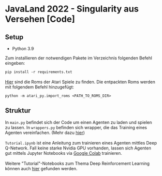 # JavaLand 2022 - Singularity aus Versehen [Code]
## Setup
<ul>
<li>Python 3.9</li>
</ul>
Zum installieren der notwendigen Pakete im Verzeichnis folgenden Befehl eingeben:<br>

```pip install -r requirements.txt``` <br><br>
<a href="http://www.atarimania.com/rom_collection_archive_atari_2600_roms.html">Hier</a> sind die Roms der Atari Spiele zu finden. 
Die entpackten Roms werden mit folgendem Befehl hinzugefügt:

```python -m atari_py.import_roms <PATH_TO_ROMS_DIR>```

## Struktur
In 
```main.py``` 
befindet sich der Code um einen Agenten zu laden und spielen zu lassen. 
In 
```wrappers.py```
befinden sich wrapper, die das Training eines Agenten vereinfachen.
(Mehr dazu <a href="https://web.stanford.edu/class/psych209/Readings/MnihEtAlHassibis15NatureControlDeepRL.pdf">hier</a>)<br>
<br>
```Tutorial.ipynb``` ist eine Anleitung zum trainieren eines Agenten mittles Deep Q-Network.
Fall keine starke Nvidia GPU vorhanden, lassen sich Agenten gut mittels Jupyter Notebooks via
<a href="https://www.google.com/url?sa=t&rct=j&q=&esrc=s&source=web&cd=&cad=rja&uact=8&ved=2ahUKEwjTsbr8t7T2AhXIRfEDHUVDDdsQFnoECAcQAQ&url=https%3A%2F%2Fresearch.google.com%2Fcolaboratory%2F&usg=AOvVaw38J01zt_Dlb6pQ1fe6FGrI">Google Colab</a> trainieren. </br>
</br>
Weitere "Tutorial"-Notebooks zum Thema Deep Reinforcement Learning können auch
<a href="https://github.com/CKeibel/Deep_Reinforcement_Learning">hier</a> gefunden werden.